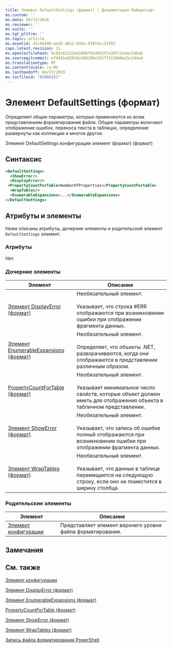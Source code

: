 ```yaml
---
title: Элемент DefaultSettings (формат) | Документация Майкрософт
ms.custom: ''
ms.date: 09/13/2016
ms.reviewer: ''
ms.suite: ''
ms.tgt_pltfrm: ''
ms.topic: article
ms.assetid: 41c56499-ee20-4821-830a-478fdcc33f83
caps.latest.revision: 11
ms.openlocfilehash: bc95c62222eb2806f92499257a397c2e4ec5dbab
ms.sourcegitcommit: e7445ba8203da304286c591ff513900ad1c244a4
ms.translationtype: MT
ms.contentlocale: ru-RU
ms.lasthandoff: 04/23/2019
ms.locfileid: "62066351"
---
```

# <a name="defaultsettings-element-format"></a>Элемент DefaultSettings (формат)

Определяет общие параметры, которые применяются ко всем представлениям форматирования файла. Общие параметры включают отображение ошибок, переноса текста в таблицах, определение развернуты как коллекции и многое другое.

Элемент DefaultSettings конфигурации элемент (формат) (формат)

## <a name="syntax"></a>Синтаксис

```xml
<DefaultSettings>
  <ShowError/>
  <DisplayError/>
 <PropertyCountForTable>NumberOfProperties</PropertyCountFortable>
  <WrapTables/>
  <EnumerableExpansions>...</EnumerableExpansions>
</DefaultSettings>
```

## <a name="attributes-and-elements"></a>Атрибуты и элементы

Ниже описаны атрибуты, дочерние элементы и родительский элемент `DefaultSettings` элемент.

### <a name="attributes"></a>Атрибуты

Нет.

### <a name="child-elements"></a>Дочерние элементы

|Элемент|Описание|
|-------------|-----------------|
|[Элемент DisplayError (формат)](./displayerror-element-format.md)|Необязательный элемент.<br /><br /> Указывает, что строка #ERR отображаются при возникновении ошибки при отображении фрагмента данных.|
|[Элемент EnumerableExpansions (формат)](./enumerableexpansions-element-format.md)|Необязательный элемент.<br /><br /> Определяет, что объекты .NET, разворачиваются, когда они отображаются в представлении различным образом.|
|[PropertyCountForTable (формат)](./propertycountfortable-element-format.md)|Необязательный элемент.<br /><br /> Указывает минимальное число свойств, которые объект должен иметь для отображения объекта в табличном представлении.|
|[Элемент ShowError (формат)](./showerror-element-format.md)|Необязательный элемент.<br /><br /> Указывает, что запись об ошибке полный отображаются при возникновении ошибки при отображении фрагмента данных.|
|[Элемент WrapTables (формат)](./wraptables-element-format.md)|Необязательный элемент.<br /><br /> Указывает, что данные в таблице перемещается на следующую строку, если оно не поместится в ширину столбца.|

### <a name="parent-elements"></a>Родительские элементы

|Элемент|Описание|
|-------------|-----------------|
|[Элемент конфигурации](./configuration-element-format.md)|Представляет элемент верхнего уровня файла форматирования.|

## <a name="remarks"></a>Замечания

## <a name="see-also"></a>См. также

[Элемент конфигурации](./configuration-element-format.md)

[Элемент DisplayError (формат)](./displayerror-element-format.md)

[Элемент EnumerableExpansions (формат)](./enumerableexpansions-element-format.md)

[PropertyCountForTable (формат)](./propertycountfortable-element-format.md)

[Элемент ShowError (формат)](./showerror-element-format.md)

[Элемент WrapTables (формат)](./wraptables-element-format.md)

[Запись файла форматирования PowerShell](./writing-a-powershell-formatting-file.md)
